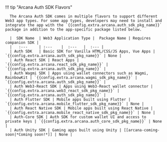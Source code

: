 !!! tip "Arcana Auth SDK Flavors"

      The Arcana Auth SDK comes in multiple flavors to support different Web3 app types. For some app types, developers may need to install and integrate the app with the `{{config.extra.arcana.auth_sdk_pkg_name}}` package in addition to the app-specific package listed below. 

      |  SDK Name  | Web3 Application Type |  Package Name | Requires companion SDK | 
      |   :---     | :---    |  :---   |  :--- | 
      | Auth SDK   | Basic SDK for Vanilla HTML/CSS/JS Apps, Vue Apps | `{{config.extra.arcana.auth_sdk_pkg_name}}` | None |
      | Auth React SDK | React Apps | `{{config.extra.arcana.react_sdk_pkg_name}}` | `{{config.extra.arcana.auth_sdk_pkg_name}}` |
      | Auth Wagmi SDK | Apps using wallet connectors such as Wagmi, RainbowKit | `{{config.extra.arcana.wagmi_sdk_pkg_name}}` | `{{config.extra.arcana.auth_sdk_pkg_name}}` |
      | Auth Web3-React SDK | Apps using Web3-React wallet connector | `{{config.extra.arcana.web3_react_sdk_pkg_name}}` | `{{config.extra.arcana.auth_sdk_pkg_name}}` |
      | Auth Flutter SDK | Mobile apps built using Flutter | `{{config.extra.arcana.mobile_flutter_sdk_pkg_name}}` | None |
      | Auth React Native SDK | Mobile apps built using React Native | `{{config.extra.arcana.mobile_react_native_sdk_pkg_name}}` | None |
      | Auth-Core SDK | Auth SDK for custom wallet UI and access to private keys | `{{config.extra.arcana.auth_core_sdk_pkg_name}}` | None |
      | Auth Unity SDK | Gaming apps built using Unity | [[arcana-coming-soon|*Coming soon!*]] | None |

